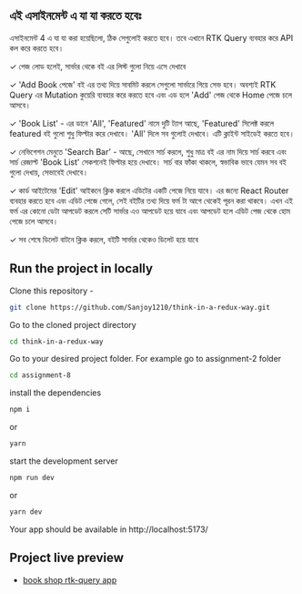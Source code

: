 ## এই এসাইনমেন্ট এ যা যা করতে হবেঃ

এসাইনমেন্ট 4 এ যা যা করা হয়েছিলো, ঠিক সেগুলোই করতে হবে। তবে এখানে RTK Query ব্যবহার করে API কল করে করতে হবে।

✓ পেজ লোড হলেই, সার্ভার থেকে বই এর লিস্ট গুলো নিয়ে এসে দেখাবে

✓ 'Add Book পেজে' বই এর তথ্য দিয়ে সাবমিট করলে সেগুলো সার্ভারে গিয়ে সেভ হবে। অবশ্যই RTK Query এর Mutation কুয়েরি ব্যবহার করে করতে হবে এবং এড হলে 'Add' পেজ থেকে Home পেজে চলে আসবে।

✓ 'Book List' - এর ডানে 'All', 'Featured' নামে দুটি ট্যাগ আছে, 'Featured' সিলেক্ট করলে featured বই গুলো শুধু ফিল্টার করে দেখাবে। 'All' দিলে সব গুলোই দেখাবে। এটি ক্লাইন্ট সাইডেই করতে হবে।

✓ নেভিগেশন মেনুতে 'Search Bar' - আছে, সেখানে সার্চ করলে, শুধু মাত্র বই এর নাম দিয়ে সার্চ করবে এবং সার্চ রেজাল্ট 'Book List' সেকশনেই ফিল্টার হয়ে দেখাবে। সার্চ বার ফাঁকা থাকলে, স্বভাবিক ভাবে যেমন সব বই গুলো দেখায়, সেভাবেই দেখাবে।

✓ কার্ড আইটেমের 'Edit' আইকনে ক্লিক করলে এডিটের একটি পেজে নিয়ে যাবে। এর জন্যে React Router ব্যবহার করতে হবে এবং এডিট পেজে গেলে, সেই বইটির তথ্য দিয়ে ফর্ম টা আগে থেকেই পূরন করা থাকবে। এখন এই ফর্ম এর কোনো ডেটা আপডেট করলে সেটি সার্ভার এও আপডেট হয়ে যাবে এবং আপডেট হলে এডিট পেজ থেকে হোম পেজে চলে আসবে।

✓ সব শেষে ডিলেট বাটনে ক্লিক করলে, বইটি সার্ভার থেকেও ডিলেট হয়ে যাবে

## Run the project in locally

Clone this repository -

```sh
git clone https://github.com/Sanjoy1210/think-in-a-redux-way.git
```

Go to the cloned project directory

```sh
cd think-in-a-redux-way
```

Go to your desired project folder. For example go to assignment-2 folder

```sh
cd assignment-8
```

install the dependencies

```sh
npm i
```

or

```sh
yarn
```

start the development server

```sh
npm run dev
```

or

```sh
yarn dev
```

Your app should be available in http://localhost:5173/

## Project live preview

- [book shop rtk-query app](https://book-shop-rtk-query.netlify.app/)
